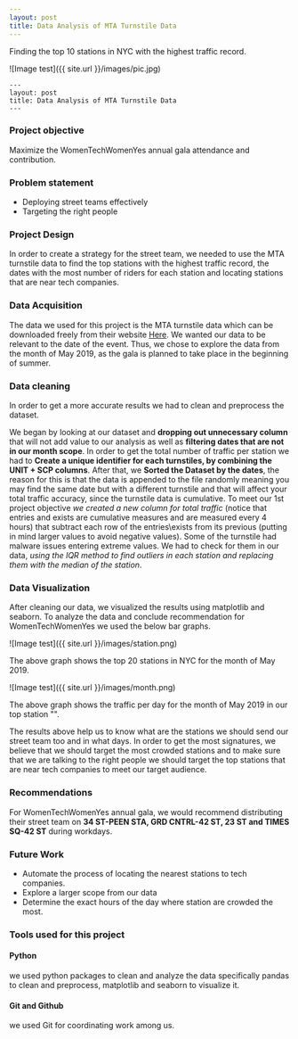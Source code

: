 ```yaml
---
layout: post
title: Data Analysis of MTA Turnstile Data
---
```


Finding the top 10 stations in NYC with the highest traffic record.

![Image test]({{ site.url }}/images/pic.jpg)


```
---
layout: post
title: Data Analysis of MTA Turnstile Data
---
```

### Project objective
Maximize the WomenTechWomenYes annual gala attendance and contribution.

### Problem statement
* Deploying street teams effectively
* Targeting the right people


### Project Design

In order to create a strategy for the street team, we needed to use the MTA turnstile data to find the top stations with the highest traffic record, the dates with the most number of riders for each station and locating stations that are near tech companies.


### Data Acquisition

The data we used for this project is the MTA turnstile data which can be downloaded freely from their website [Here]({{http://web.mta.info/developers/turnstile.html}}).
We wanted our data to be relevant to the date of the event. Thus, we chose to explore the data from the month of May 2019, as the gala is planned to take place in the beginning of summer.

### Data cleaning
In order to get a more accurate results we had to clean and preprocess the dataset.

We began by looking at our dataset and **dropping out unnecessary column** that will not add value to our analysis as well as **filtering dates that are not in our month scope**. In order to get the total number of traffic per station we had to **Create a unique identifier for each turnstiles, by combining the UNIT + SCP columns**. After that, we **Sorted the Dataset by the dates**, the reason for this is that the data is appended to the file randomly meaning you may find the same date but with a different turnstile and that will affect your total traffic accuracy, since the turnstile data is cumulative. To meet our 1st project objective *we created a new column for total traffic* (notice that entries and exists are cumulative measures and are measured every 4 hours) that subtract each row of the entries\exists from its previous (putting in mind larger values to avoid negative values). Some of the turnstile had malware issues entering extreme values. We had to check for them in our data, *using the IQR method to find outliers in each station and replacing them with the median of the station*.

### Data Visualization
After cleaning our data, we visualized the results using matplotlib and seaborn.
To analyze the data and conclude recommendation for WomenTechWomenYes we used the below bar graphs.

![Image test]({{ site.url }}/images/station.png)

The above graph shows the top 20 stations in NYC for the month of May 2019.

![Image test]({{ site.url }}/images/month.png)

The above graph shows the traffic per day for the month of May 2019 in our top station "".

The results above help us to know what are the stations we should send our street team too and in what days. In order to get the most signatures, we believe that we should target the most crowded stations and to make sure that we are talking to the right people we should target the top stations that are near tech companies to meet our target audience.


### Recommendations
For WomenTechWomenYes annual gala, we would recommend distributing their street team on **34 ST-PEEN STA, GRD CNTRL-42 ST, 23 ST and TIMES SQ-42 ST** during workdays.


### Future Work

* Automate the process of locating the nearest stations to tech companies.
* Explore a larger scope from our data
* Determine the exact hours of the day where station are crowded the most.  



### Tools used for this project

#### Python
we used python packages to clean and analyze the data specifically pandas to clean and preprocess, matplotlib and seaborn to visualize it.

#### Git and Github
we used Git for coordinating work among us.
